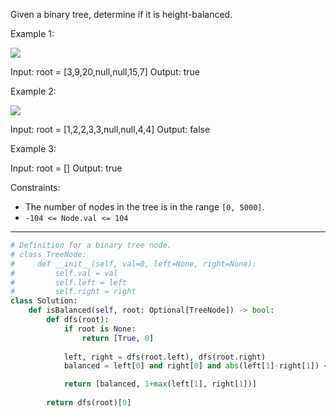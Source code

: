 Given a binary tree, determine if it is height-balanced.

Example 1:

![](https://assets.leetcode.com/uploads/2020/10/06/balance_1.jpg)

Input: root = [3,9,20,null,null,15,7]
Output: true

Example 2:

![](https://assets.leetcode.com/uploads/2020/10/06/balance_2.jpg)

Input: root = [1,2,2,3,3,null,null,4,4]
Output: false

Example 3:

Input: root = []
Output: true

Constraints:

- The number of nodes in the tree is in the range `[0, 5000]`.
- `-104 <= Node.val <= 104`

---

```python
# Definition for a binary tree node.
# class TreeNode:
#     def __init__(self, val=0, left=None, right=None):
#         self.val = val
#         self.left = left
#         self.right = right
class Solution:
    def isBalanced(self, root: Optional[TreeNode]) -> bool:
        def dfs(root):
            if root is None:
                return [True, 0]
            
            left, right = dfs(root.left), dfs(root.right)
            balanced = left[0] and right[0] and abs(left[1]-right[1]) <= 1

            return [balanced, 1+max(left[1], right[1])]
        
        return dfs(root)[0]
```